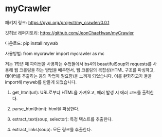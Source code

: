 # myCrawler

패키지 링크: https://pypi.org/project/my_crawler/0.0.1

깃허브 레퍼지토리: https://github.com/JeonChaeHwan/myCrawler

다운로드: pip install mywab

사용방법: from mycrawler import mycrawler as mc

저는 1학년 때 파이썬을 사용하는 수업들에서 bs4의 beautifulSoup와 requests를 사용해 웹 크롤링을 하는 방법을 배우면서, 웹 크롤링의 복잡성(HTML 구조를 파싱하고, 데이터를 추출하는 등의 작업이 필요함)을 느끼게 되었습니다. 이를 완화하고자 둘을 import해 myweb를 만들게 되었습니다.


1. get_html(url):
  URL로부터 HTML을 가져오고, 에러 발생 시 에러 코드를 출력한다.

2. parse_html(html):
  html을 파싱한다.
  
3. extract_text(soup, selector):
특정 텍스트를 추출한다.

4. extract_links(soup):
  모든 링크를 추출한다.
